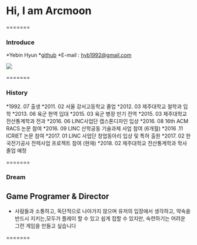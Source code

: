 # Hi, I am Arcmoon

=======

### Introduce

*Yebin Hyun
*[github](http://github.com/hyb1992)
*E-mail : hyb1992@gmail.com

![](https://drive.google.com/open?id=0B3C_awp2rlF3eUtEUWtoUjllQzA)

=======

### History

*1992. 07 출생
*2011. 02 서울 강서고등학교 졸업
*2012. 03 제주대학교 철학과 입학
*2013. 06 육군 현역 입대
*2015. 03 육군 병장 만기 전역
*2015. 03 제주대학교 전산통계학과 전과
*2016. 06 LINC사업단 캡스톤디자인 입상
*2016. 08 16th ACM RACS 논문 참여
*2016. 09 LINC 산학공동 기술과제 사업 참여 (6개월)
*2016 .11 ICRIET 논문 참여
*2017. 01 LINC 사업단 창업동아리 입상 및 특허 출원
*2017. 02 한국전기공사 전력사업 프로젝트 참여 (현재)
*2018. 02 제주대학교 전산통계학과 학사 졸업 예정

=======

### Dream

## Game Programer & Director

* 사람들과 소통하고, 독단적으로 나아가지 않으며 유저의 입장에서 생각하고, 약속을 반드시 지키는,모두가 플레이 할 수 있고 쉽게 접할 수 있지만, 숙련하기는 어려운 그런 게임을 만들고 싶습니다

=======

